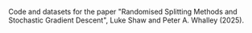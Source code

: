Code and datasets for the paper "Randomised Splitting Methods and Stochastic Gradient Descent", Luke Shaw and Peter A. Whalley (2025).

